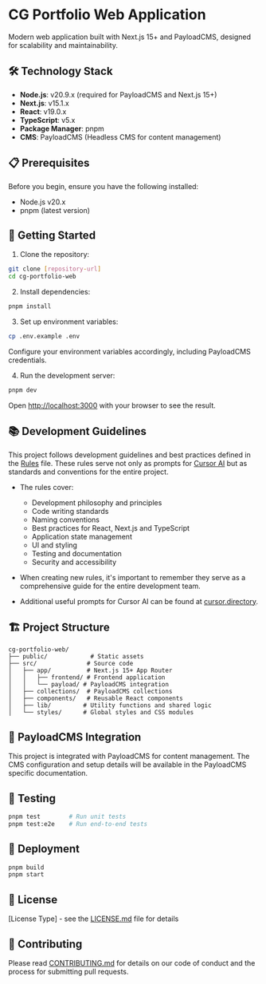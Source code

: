 # CG Portfolio Web Application

Modern web application built with Next.js 15+ and PayloadCMS, designed for scalability and maintainability.

## 🛠 Technology Stack

- **Node.js**: v20.9.x (required for PayloadCMS and Next.js 15+)
- **Next.js**: v15.1.x
- **React**: v19.0.x
- **TypeScript**: v5.x
- **Package Manager**: pnpm
- **CMS**: PayloadCMS (Headless CMS for content management)

## 📋 Prerequisites

Before you begin, ensure you have the following installed:

- Node.js v20.x
- pnpm (latest version)

## 🚀 Getting Started

1. Clone the repository:

```bash
git clone [repository-url]
cd cg-portfolio-web
```

2. Install dependencies:

```bash
pnpm install
```

3. Set up environment variables:

```bash
cp .env.example .env
```

Configure your environment variables accordingly, including PayloadCMS credentials.

4. Run the development server:

```bash
pnpm dev
```

Open [http://localhost:3000](http://localhost:3000) with your browser to see the result.

## 📚 Development Guidelines

This project follows development guidelines and best practices defined in the [Rules](./.cursorrules) file. These rules serve not only as prompts for [Cursor AI](https://cursor.com) but as standards and conventions for the entire project.

- The rules cover:

  - Development philosophy and principles
  - Code writing standards
  - Naming conventions
  - Best practices for React, Next.js and TypeScript
  - Application state management
  - UI and styling
  - Testing and documentation
  - Security and accessibility

- When creating new rules, it's important to remember they serve as a comprehensive guide for the entire development team.
- Additional useful prompts for Cursor AI can be found at [cursor.directory](https://cursor.directory).

## 🏗 Project Structure

```
cg-portfolio-web/
├── public/            # Static assets
├── src/              # Source code
│   ├── app/          # Next.js 15+ App Router
│   │   ├── frontend/ # Frontend application
│   │   └── payload/ # PayloadCMS integration
│   ├── collections/  # PayloadCMS collections
│   ├── components/   # Reusable React components
│   ├── lib/         # Utility functions and shared logic
│   └── styles/      # Global styles and CSS modules
```

## 🔗 PayloadCMS Integration

This project is integrated with PayloadCMS for content management. The CMS configuration and setup details will be available in the PayloadCMS specific documentation.

## 🧪 Testing

```bash
pnpm test        # Run unit tests
pnpm test:e2e    # Run end-to-end tests
```

## 🚀 Deployment

```bash
pnpm build
pnpm start
```

## 📝 License

[License Type] - see the [LICENSE.md](LICENSE.md) file for details

## 👥 Contributing

Please read [CONTRIBUTING.md](CONTRIBUTING.md) for details on our code of conduct and the process for submitting pull requests.
